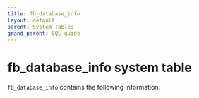 ```yaml
---
title: fb_database_info
layout: default
parent: System Tables
grand_parent: SQL guide
---
```


# fb_database_info system table

`fb_database_info` contains the following information:
